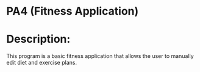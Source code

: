 # PA4 (Fitness Application)

# Description:
This program is a basic fitness application that allows the user to manually edit diet and exercise plans.
